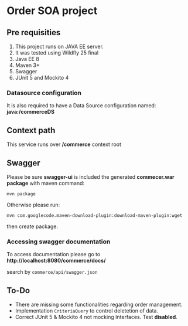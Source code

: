 # Order SOA project

## Pre requisities

1. This project runs on JAVA EE server.
2. It was tested using Wildfly 25 final
3. Java EE 8
4. Maven 3+
5. Swagger 
6. JUnit 5 and Mockito 4

### Datasource configuration

It is also required to have a Data Source configuration named: __java:/commerceDS__

## Context path

This service runs over __/commerce__ context root

## Swagger

Please be sure __swagger-ui__ is included the generated __commecer.war package__ with maven command:

`mvn package`

Otherwise please run:

`mvn com.googlecode.maven-download-plugin:download-maven-plugin:wget ` 


then create package.


### Accessing swagger documentation

To access documentation please go to 
__http://localhost:8080/commerce/docs/__

search by `commerce/api/swagger.json`


## To-Do

- There are missing some functionalities regarding order management.
- Implementation `CriteriaQuery` to control deletetion of data.
- Correct JUnit 5 & Mockito 4 not mocking Interfaces. Test __disabled__. 

